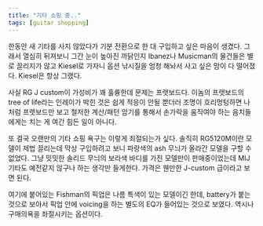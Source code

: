 ```yaml
---
title: "기타 쇼핑 중.."
tags: [guitar shopping]
---
```


한동안 새 기타를 사지 않았다가 기분 전환으로 한 대 구입하고 싶은 마음이 생겼다. 그래서 열심히 뒤져보니 그간 눈이 높아진 까닭인지 Ibanez나 Musicman의 물건들은 별로 끌리지가 않고 Kiesel로 가자니 옵션 낚시질을 엄청 해놔서 사고 싶은 맘이 다 떨어졌다. Kiesel은 항상 그랬다.

사실 RG J custom이 가성비가 꽤 훌륭한데 문제는 프렛보드다. 이놈의 프렛보드의 tree of life라는 인레이가 박힌 것은 쉽게 적응이 안될 뿐더러 조명이 흐리멍텅하면 나처럼 프렛보드만 보고 철저한 계산/패턴 암기를 통해서 손가락을 움직여야 하는 음치들에게는 치는 게 여간 힘든 일이 아니다.

또 결국 오랜만의 기타 쇼핑 욕구는 이렇게 죄절되는가 싶다. 솔직히 RG5120M이란 모델이 제법 끌리는데 막상 구입하려고 보니 파랑색의 ash 무늬가 올라간 모델을 구할 수 없었다. 그냥 밋밋한 솔리드 무늬의 보라색 바디를 가진 모델만이 판매중이었는데 MIJ 기타도 예전같지 않구나 하는 생각만 들게한다. 가격은 웬만한 J-custom 급이라고 보면 된다.

여기에 붙어있는 Fishman의 픽업은 나름 특색이 있는 모델이긴 한데, battery가 붙는 것으로 보아서 픽업 안에 voicing을 하는 별도의 EQ가 들어있는 것으로 보였다. 역시나 구매의욕을 좌절시키는 옵션이다.